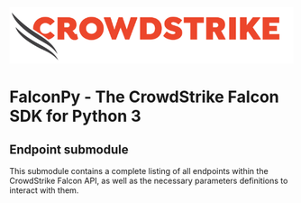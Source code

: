 ![CrowdStrike Falcon](https://raw.githubusercontent.com/CrowdStrike/falconpy/main/docs/asset/cs-logo.png)
# FalconPy - The CrowdStrike Falcon SDK for Python 3
## Endpoint submodule
This submodule contains a complete listing of all endpoints within the CrowdStrike Falcon API,
as well as the necessary parameters definitions to interact with them.
